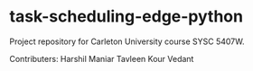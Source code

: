 # task-scheduling-edge-python
Project repository for Carleton University course SYSC 5407W.

Contributers: 
Harshil Maniar
Tavleen Kour
Vedant
